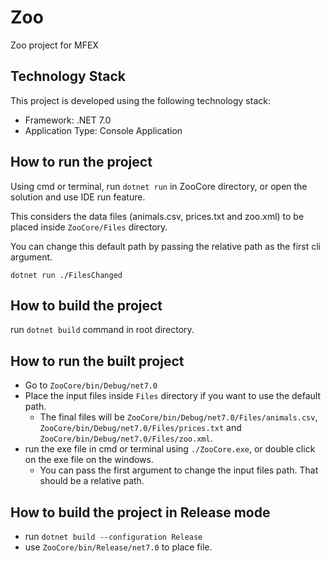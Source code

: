 # Zoo
Zoo project for MFEX

## Technology Stack
This project is developed using the following technology stack:

- Framework: .NET 7.0
- Application Type: Console Application

## How to run the project
Using cmd or terminal, run `dotnet run` in ZooCore directory, or open the solution and use IDE run feature.

This considers the data files (animals.csv, prices.txt and zoo.xml) to be placed inside `ZooCore/Files` directory.

You can change this default path by passing the relative path as the first cli argument.

`dotnet run ./FilesChanged`

## How to build the project
run `dotnet build` command in root directory.

## How to run the built project
- Go to `ZooCore/bin/Debug/net7.0`
- Place the input files inside `Files` directory if you want to use the default path.
    - The final files will be `ZooCore/bin/Debug/net7.0/Files/animals.csv`, `ZooCore/bin/Debug/net7.0/Files/prices.txt` and `ZooCore/bin/Debug/net7.0/Files/zoo.xml`.
- run the exe file in cmd or terminal using `./ZooCore.exe`, or double click on the exe file on the windows.
    - You can pass the first argument to change the input files path. That should be a relative path.

## How to build the project in Release mode
- run `dotnet build --configuration Release` 
- use `ZooCore/bin/Release/net7.0` to place file.